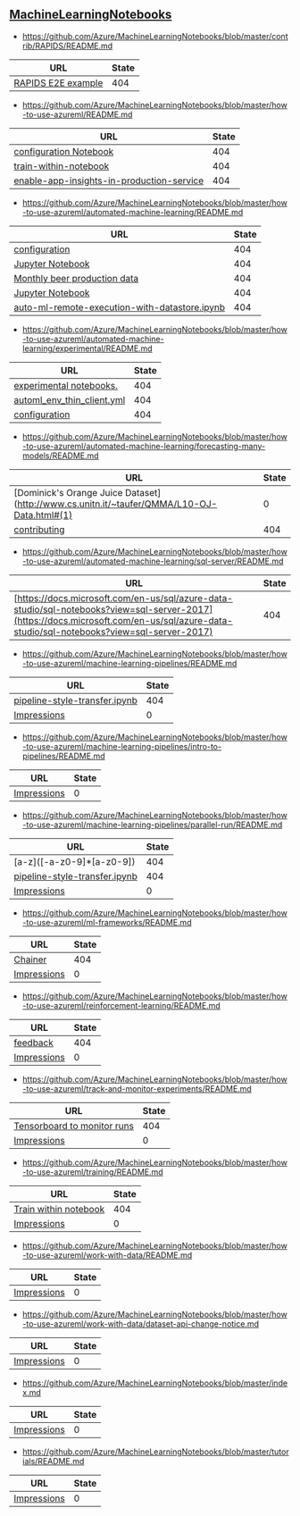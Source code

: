 
## [MachineLearningNotebooks](https://github.com/Azure/MachineLearningNotebooks)
* https://github.com/Azure/MachineLearningNotebooks/blob/master/contrib/RAPIDS/README.md

| URL | State |
| --- | --- |
| [RAPIDS E2E example](https://github.com/rapidsai/notebooks/blob/master/mortgage/E2E.ipynb) | 404 |

* https://github.com/Azure/MachineLearningNotebooks/blob/master/how-to-use-azureml/README.md

| URL | State |
| --- | --- |
| [configuration Notebook](../configuration.ipynb) | 404 |
| [train-within-notebook](./training/train-within-notebook) | 404 |
| [enable-app-insights-in-production-service](./deployment/enable-app-insights-in-production-service) | 404 |

* https://github.com/Azure/MachineLearningNotebooks/blob/master/how-to-use-azureml/automated-machine-learning/README.md

| URL | State |
| --- | --- |
| [configuration](../../configuration.ipynb) | 404 |
| [Jupyter Notebook](classification-text-dnn/auto-ml-classification-text-dnn.ipynb) | 404 |
| [Monthly beer production data](forecasting-beer-remote/Beer_no_valid_split_train.csv) | 404 |
| [Jupyter Notebook](forecasting-beer-remote/auto-ml-forecasting-beer-remote.ipynb) | 404 |
| [auto-ml-remote-execution-with-datastore.ipynb](remote-execution-with-datastore/auto-ml-remote-execution-with-datastore.ipynb) | 404 |

* https://github.com/Azure/MachineLearningNotebooks/blob/master/how-to-use-azureml/automated-machine-learning/experimental/README.md

| URL | State |
| --- | --- |
| [experimental notebooks.](experimental/README.md) | 404 |
| [automl_env_thin_client.yml](./automl_env_thin_client.yml) | 404 |
| [configuration](../../configuration.ipynb) | 404 |

* https://github.com/Azure/MachineLearningNotebooks/blob/master/how-to-use-azureml/automated-machine-learning/forecasting-many-models/README.md

| URL | State |
| --- | --- |
| [Dominick's Orange Juice Dataset](http://www.cs.unitn.it/~taufer/QMMA/L10-OJ-Data.html#(1) | 0 |
| [contributing](../../../CONTRIBUTING.md) | 404 |

* https://github.com/Azure/MachineLearningNotebooks/blob/master/how-to-use-azureml/automated-machine-learning/sql-server/README.md

| URL | State |
| --- | --- |
| [https://docs.microsoft.com/en-us/sql/azure-data-studio/sql-notebooks?view=sql-server-2017](https://docs.microsoft.com/en-us/sql/azure-data-studio/sql-notebooks?view=sql-server-2017) | 404 |

* https://github.com/Azure/MachineLearningNotebooks/blob/master/how-to-use-azureml/machine-learning-pipelines/README.md

| URL | State |
| --- | --- |
| [pipeline-style-transfer.ipynb](https://aka.ms/pl-style-trans) | 404 |
| [Impressions](https://PixelServer20190423114238.azurewebsites.net/api/impressions/MachineLearningNotebooks/how-to-use-azureml/machine-learning-pipelines/README.png) | 0 |

* https://github.com/Azure/MachineLearningNotebooks/blob/master/how-to-use-azureml/machine-learning-pipelines/intro-to-pipelines/README.md

| URL | State |
| --- | --- |
| [Impressions](https://PixelServer20190423114238.azurewebsites.net/api/impressions/MachineLearningNotebooks/how-to-use-azureml/machine-learning-pipelines/intro-to-pipelines/README.png) | 0 |

* https://github.com/Azure/MachineLearningNotebooks/blob/master/how-to-use-azureml/machine-learning-pipelines/parallel-run/README.md

| URL | State |
| --- | --- |
| [a-z\]([-a-z0-9]*[a-z0-9]) | 404 |
| [pipeline-style-transfer.ipynb](../pipeline-style-transfer/pipeline-style-transfer-parallel-run.ipynb) | 404 |
| [Impressions](https://PixelServer20190423114238.azurewebsites.net/api/impressions/MachineLearningNotebooks/how-to-use-azureml/machine-learning-pipelines/parallel-run/README.png) | 0 |

* https://github.com/Azure/MachineLearningNotebooks/blob/master/how-to-use-azureml/ml-frameworks/README.md

| URL | State |
| --- | --- |
| [Chainer](chainer) | 404 |
| [Impressions](https://PixelServer20190423114238.azurewebsites.net/api/impressions/MachineLearningNotebooks/how-to-use-azureml/ml-frameworks/README.png) | 0 |

* https://github.com/Azure/MachineLearningNotebooks/blob/master/how-to-use-azureml/reinforcement-learning/README.md

| URL | State |
| --- | --- |
| [feedback](https://github.com/Azure/MachineLearningNotebooks/labels/Reinforcement%20Learning) | 404 |
| [Impressions](https://PixelServer20190423114238.azurewebsites.net/api/impressions/MachineLearningNotebooks/how-to-use-azureml/reinforcement-learning/README.png) | 0 |

* https://github.com/Azure/MachineLearningNotebooks/blob/master/how-to-use-azureml/track-and-monitor-experiments/README.md

| URL | State |
| --- | --- |
| [Tensorboard to monitor runs](./tensorboard/tensorboard.ipynb) | 404 |
| [Impressions](https://PixelServer20190423114238.azurewebsites.net/api/impressions/MachineLearningNotebooks/how-to-use-azureml/track-and-monitor-experiments/README.png) | 0 |

* https://github.com/Azure/MachineLearningNotebooks/blob/master/how-to-use-azureml/training/README.md

| URL | State |
| --- | --- |
| [Train within notebook](train-within-notebook) | 404 |
| [Impressions](https://PixelServer20190423114238.azurewebsites.net/api/impressions/MachineLearningNotebooks/how-to-use-azureml/training/README.png) | 0 |

* https://github.com/Azure/MachineLearningNotebooks/blob/master/how-to-use-azureml/work-with-data/README.md

| URL | State |
| --- | --- |
| [Impressions](https://PixelServer20190423114238.azurewebsites.net/api/impressions/MachineLearningNotebooks/work-with-data/README.png) | 0 |

* https://github.com/Azure/MachineLearningNotebooks/blob/master/how-to-use-azureml/work-with-data/dataset-api-change-notice.md

| URL | State |
| --- | --- |
| [Impressions](https://PixelServer20190423114238.azurewebsites.net/api/impressions/MachineLearningNotebooks/work-with-data/dataset-api-change-notice.png) | 0 |

* https://github.com/Azure/MachineLearningNotebooks/blob/master/index.md

| URL | State |
| --- | --- |
| [Impressions](https://PixelServer20190423114238.azurewebsites.net/api/impressions/MachineLearningNotebooks/Index.png) | 0 |

* https://github.com/Azure/MachineLearningNotebooks/blob/master/tutorials/README.md

| URL | State |
| --- | --- |
| [Impressions](https://PixelServer20190423114238.azurewebsites.net/api/impressions/MachineLearningNotebooks/tutorials/README.png) | 0 |
